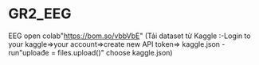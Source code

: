 # GR2_EEG
EEG
open colab"https://bom.so/vbbVbE"
(Tải dataset từ Kaggle :-Login to your kaggle=>your account=>create new API token=> kaggle.json
                       -run"uploađe = files.upload()" choose kaggle.json)
